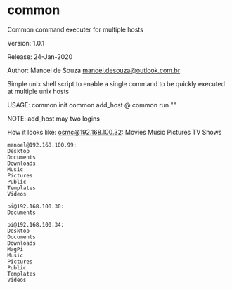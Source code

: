 # common
Common command executer for multiple hosts


Version: 1.0.1

Release: 24-Jan-2020

Author: Manoel de Souza manoel.desouza@outlook.com.br


Simple unix shell script to enable a single command to be quickly executed at multiple unix hosts



USAGE: 
    common init
    common add_host <user>@<host>
    common run "<unix command>"

NOTE: add_host may two logins


How it looks like:
    osmc@192.168.100.32:
    Movies
    Music
    Pictures
    TV Shows

    manoel@192.168.100.99:
    Desktop
    Documents
    Downloads
    Music
    Pictures
    Public
    Templates
    Videos

    pi@192.168.100.30:
    Documents

    pi@192.168.100.34:
    Desktop
    Documents
    Downloads
    MagPi
    Music
    Pictures
    Public
    Templates
    Videos
